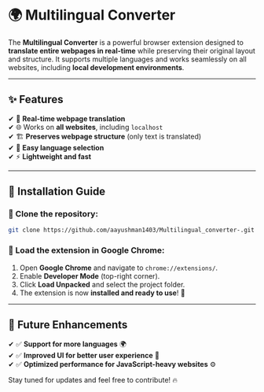 # 🌍 Multilingual Converter

The **Multilingual Converter** is a powerful browser extension designed to **translate entire webpages in real-time** while preserving their original layout and structure. It supports multiple languages and works seamlessly on all websites, including **local development environments**.

---

## ✨ Features  
✔ 🚀 **Real-time webpage translation**  
✔ 🌐 Works on **all websites**, including `localhost`  
✔ 🏗 **Preserves webpage structure** (only text is translated)  
✔ 🎯 **Easy language selection**  
✔ ⚡ **Lightweight and fast**  

---

## 📌 Installation Guide  

### 🔹 Clone the repository:  
```sh
git clone https://github.com/aayushman1403/Multilingual_converter-.git
```

### 🔹 Load the extension in Google Chrome:  
1. Open **Google Chrome** and navigate to `chrome://extensions/`.  
2. Enable **Developer Mode** (top-right corner).  
3. Click **Load Unpacked** and select the project folder.  
4. The extension is now **installed and ready to use**! 🎉  

---

## 🚀 Future Enhancements  
✔ ✅ **Support for more languages** 🌍  
✔ ✅ **Improved UI for better user experience** 🎨  
✔ ✅ **Optimized performance for JavaScript-heavy websites** ⚙️  

Stay tuned for updates and feel free to contribute! 🔥
